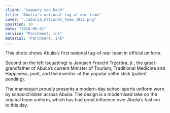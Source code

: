 ```yaml
---
client: "Gsawery von Dach"
title: "Abulia’s national tug-of-war team"
cover: "./abulia_national_team_1921.png"
position: 10
date: "2018-05-01"
service: "Parchment, ink"
material: "Parchment, ink"
---
```

This photo shows Abulia’s first national tug-of-war team in official uniform.

Second on the left (squatting) is Janüsch Froscht Trzerbra, jr., the great-grandfather of Abulia’s current Minister of Tourism, Traditional Medicine and Happiness, poet, and the inventor of the popular selfie stick (patent pending). 

The mannequin proudly presents a modern-day school sports uniform worn by schoolchildren across Abulia. The design is a modernised take on the original team uniform, which has had great influence over Abulia’s fashion to this day. 


